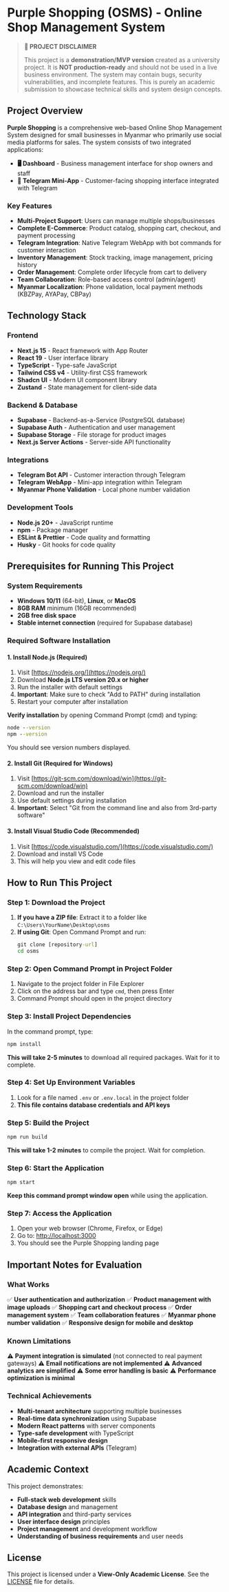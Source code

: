 # Purple Shopping (OSMS) - Online Shop Management System

> **🚧 PROJECT DISCLAIMER**
> 
> This project is a **demonstration/MVP version** created as a university project. It is **NOT production-ready** and should not be used in a live business environment. The system may contain bugs, security vulnerabilities, and incomplete features. This is purely an academic submission to showcase technical skills and system design concepts.

## Project Overview

**Purple Shopping** is a comprehensive web-based Online Shop Management System designed for small businesses in Myanmar who primarily use social media platforms for sales. The system consists of two integrated applications:

- **🖥️ Dashboard** - Business management interface for shop owners and staff
- **📱 Telegram Mini-App** - Customer-facing shopping interface integrated with Telegram

### Key Features

- **Multi-Project Support**: Users can manage multiple shops/businesses
- **Complete E-Commerce**: Product catalog, shopping cart, checkout, and payment processing
- **Telegram Integration**: Native Telegram WebApp with bot commands for customer interaction
- **Inventory Management**: Stock tracking, image management, pricing history
- **Order Management**: Complete order lifecycle from cart to delivery
- **Team Collaboration**: Role-based access control (admin/agent)
- **Myanmar Localization**: Phone validation, local payment methods (KBZPay, AYAPay, CBPay)

## Technology Stack

### Frontend
- **Next.js 15** - React framework with App Router
- **React 19** - User interface library
- **TypeScript** - Type-safe JavaScript
- **Tailwind CSS v4** - Utility-first CSS framework
- **Shadcn UI** - Modern UI component library
- **Zustand** - State management for client-side data

### Backend & Database
- **Supabase** - Backend-as-a-Service (PostgreSQL database)
- **Supabase Auth** - Authentication and user management
- **Supabase Storage** - File storage for product images
- **Next.js Server Actions** - Server-side API functionality

### Integrations
- **Telegram Bot API** - Customer interaction through Telegram
- **Telegram WebApp** - Mini-app integration within Telegram
- **Myanmar Phone Validation** - Local phone number validation

### Development Tools
- **Node.js 20+** - JavaScript runtime
- **npm** - Package manager
- **ESLint & Prettier** - Code quality and formatting
- **Husky** - Git hooks for code quality

## Prerequisites for Running This Project

### System Requirements
- **Windows 10/11** (64-bit), **Linux**, or **MacOS**
- **8GB RAM** minimum (16GB recommended)
- **2GB free disk space**
- **Stable internet connection** (required for Supabase database)

### Required Software Installation

#### 1. Install Node.js (Required)
1. Visit [https://nodejs.org/](https://nodejs.org/)
2. Download **Node.js LTS version 20.x or higher**
3. Run the installer with default settings
4. **Important**: Make sure to check "Add to PATH" during installation
5. Restart your computer after installation

**Verify installation** by opening Command Prompt (cmd) and typing:
```cmd
node --version
npm --version
```
You should see version numbers displayed.

#### 2. Install Git (Required for Windows)
1. Visit [https://git-scm.com/download/win](https://git-scm.com/download/win)
2. Download and run the installer
3. Use default settings during installation
4. **Important**: Select "Git from the command line and also from 3rd-party software"

#### 3. Install Visual Studio Code (Recommended)
1. Visit [https://code.visualstudio.com/](https://code.visualstudio.com/)
2. Download and install VS Code
3. This will help you view and edit code files

## How to Run This Project

### Step 1: Download the Project
1. **If you have a ZIP file**: Extract it to a folder like `C:\Users\YourName\Desktop\osms`
2. **If using Git**: Open Command Prompt and run:
   ```cmd
   git clone [repository-url]
   cd osms
   ```

### Step 2: Open Command Prompt in Project Folder
1. Navigate to the project folder in File Explorer
2. Click on the address bar and type `cmd`, then press Enter
3. Command Prompt should open in the project directory

### Step 3: Install Project Dependencies
In the command prompt, type:
```cmd
npm install
```
**This will take 2-5 minutes** to download all required packages. Wait for it to complete.

### Step 4: Set Up Environment Variables
1. Look for a file named `.env` or `.env.local` in the project folder
2. **This file contains database credentials and API keys**

### Step 5: Build the Project
```cmd
npm run build
```
**This will take 1-2 minutes** to compile the project. Wait for completion.

### Step 6: Start the Application
```cmd
npm start
```
**Keep this command prompt window open** while using the application.

### Step 7: Access the Application
1. Open your web browser (Chrome, Firefox, or Edge)
2. Go to: [http://localhost:3000](http://localhost:3000)
3. You should see the Purple Shopping landing page

## Important Notes for Evaluation

### What Works
✅ **User authentication and authorization**
✅ **Product management with image uploads**
✅ **Shopping cart and checkout process**
✅ **Order management system**
✅ **Team collaboration features**
✅ **Myanmar phone number validation**
✅ **Responsive design for mobile and desktop**

### Known Limitations
⚠️ **Payment integration is simulated** (not connected to real payment gateways)
⚠️ **Email notifications are not implemented**
⚠️ **Advanced analytics are simplified**
⚠️ **Some error handling is basic**
⚠️ **Performance optimization is minimal**

### Technical Achievements
- **Multi-tenant architecture** supporting multiple businesses
- **Real-time data synchronization** using Supabase
- **Modern React patterns** with server components
- **Type-safe development** with TypeScript
- **Mobile-first responsive design**
- **Integration with external APIs** (Telegram)

## Academic Context

This project demonstrates:
- **Full-stack web development** skills
- **Database design** and management
- **API integration** and third-party services
- **User interface design** principles
- **Project management** and development workflow
- **Understanding of business requirements** and user needs

## License

This project is licensed under a **View-Only Academic License**. See the [LICENSE](./LICENSE) file for details.